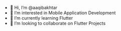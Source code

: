 - 👋 Hi, I’m @aaqibakhtar
- 👀 I’m interested in Mobile Application Development
- 🌱 I’m currently learning Flutter
- 💞️ I’m looking to collaborate on Flutter Projects

<!---
aaqibakhtar/aaqibakhtar is a ✨ special ✨ repository because its `README.md` (this file) appears on your GitHub profile.
You can click the Preview link to take a look at your changes.
--->
